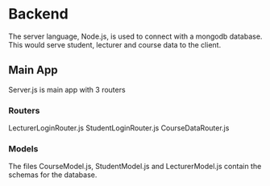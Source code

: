 # Backend
The server language, Node.js, is used to connect with a mongodb database.
This would serve student, lecturer and course data to the client.

## Main App
Server.js is main app with 3 routers 

### Routers
LecturerLoginRouter.js
StudentLoginRouter.js
CourseDataRouter.js

### Models
The files CourseModel.js, StudentModel.js and LecturerModel.js contain the 
schemas for the database.



